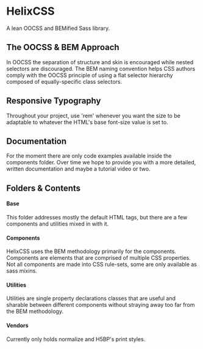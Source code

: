 
# HelixCSS

A lean OOCSS and BEMified Sass library.

## The OOCSS & BEM Approach

In OOCSS the separation of structure and skin is encouraged while nested selectors are discouraged.
The BEM naming convention helps CSS authors comply with the OOCSS principle of using a flat selector
hierarchy composed of equally-specific class selectors.

## Responsive Typography

Throughout your project, use 'rem' whenever you want the size to be adaptable to whatever the HTML's
base font-size value is set to.

## Documentation

For the moment there are only code examples available inside the components folder. Over time we
hope to provide you with a more detailed, written documentation and maybe a tutorial video or two.

## Folders & Contents

#### Base

This folder addresses mostly the default HTML tags, but there are a few components and utilities
mixed in with it.

#### Components

HelixCSS uses the BEM methodology primarily for the components. Components are elements that are
comprised of multiple CSS properties. Not all components are made into CSS rule-sets, some are only
available as sass mixins.

#### Utilities

Utilities are single property declarations classes that are useful and sharable between different
components without straying away too far from the BEM methodology.

#### Vendors

Currently only holds normalize and H5BP's print styles.

